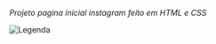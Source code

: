 *Projeto pagina inicial instagram feito em HTML e CSS*



![Legenda](https://i.imgur.com/yqRTKDs.jpg)



